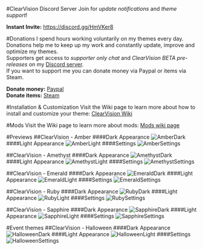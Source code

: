 #ClearVision Discord Server
Join for *update notifications* and *theme support*!

**Instant Invite:** https://discord.gg/HmVKer8

#Donations
I spend hours working voluntarily on my themes every day.  
Donations help me to keep up my work and constantly update, improve and optimize my themes.  
Supporters get access to *supporter only chat* and *ClearVision BETA pre-releases* on my [Discord server](https://discord.gg/HmVKer8).  
If you want to support me you can donate money via Paypal or items via Steam.

**Donate money:** [Paypal](https://www.paypal.me/zerthox)  
**Donate items:** [Steam](https://steamcommunity.com/tradeoffer/new/?partner=128392116&token=v9WYPla-)

#Installation & Customization
Visit the Wiki page to learn more about how to install and customize your theme: [ClearVision Wiki](https://github.com/Zerthox/ClearVision/wiki)

#Mods
Visit the Wiki page to learn more about mods: [Mods wiki page](https://github.com/Zerthox/ClearVision/wiki/Mods)

#Previews
##ClearVision - Amber
####Dark Appearance
![AmberDark](https://cdn.rawgit.com/Zerthox/ClearVision/master/screenshots/amber_dark.png)
####Light Appearance
![AmberLight](https://cdn.rawgit.com/Zerthox/ClearVision/master/screenshots/amber_light.png)
####Settings
![AmberSettings](https://cdn.rawgit.com/Zerthox/ClearVision/master/screenshots/amber_settings.png)

##ClearVision - Amethyst
####Dark Appearance
![AmethystDark](https://cdn.rawgit.com/Zerthox/ClearVision/master/screenshots/amethyst_dark.png)
####Light Appearance
![AmethystLight](https://cdn.rawgit.com/Zerthox/ClearVision/master/screenshots/amethyst_light.png)
####Settings
![AmethystSettings](https://cdn.rawgit.com/Zerthox/ClearVision/master/screenshots/amethyst_settings.png)

##ClearVision - Emerald
####Dark Appearance
![EmeraldDark](https://cdn.rawgit.com/Zerthox/ClearVision/master/screenshots/emerald_dark.png)
####Light Appearance
![EmeraldLight](https://cdn.rawgit.com/Zerthox/ClearVision/master/screenshots/emerald_light.png)
####Settings
![EmeraldSettings](https://cdn.rawgit.com/Zerthox/ClearVision/master/screenshots/emerald_settings.png)

##ClearVision - Ruby
####Dark Appearance
![RubyDark](https://cdn.rawgit.com/Zerthox/ClearVision/master/screenshots/ruby_dark.png)
####Light Appearance
![RubyLight](https://cdn.rawgit.com/Zerthox/ClearVision/master/screenshots/ruby_light.png)
####Settings
![RubySettings](https://cdn.rawgit.com/Zerthox/ClearVision/master/screenshots/ruby_settings.png)

##ClearVision - Sapphire
####Dark Appearance
![SapphireDark](https://cdn.rawgit.com/Zerthox/ClearVision/master/screenshots/sapphire_dark.png)
####Light Appearance
![SapphireLight](https://cdn.rawgit.com/Zerthox/ClearVision/master/screenshots/sapphire_light.png)
####Settings
![SapphireSettings](https://cdn.rawgit.com/Zerthox/ClearVision/master/screenshots/sapphire_settings.png)

#Event themes
##ClearVision - Halloween
####Dark Appearance
![HalloweenDark](https://cdn.rawgit.com/Zerthox/ClearVision/master/screenshots/halloween_dark.png)
####Light Appearance
![HalloweenLight](https://cdn.rawgit.com/Zerthox/ClearVision/master/screenshots/halloween_light.png)
####Settings
![HalloweenSettings](https://cdn.rawgit.com/Zerthox/ClearVision/master/screenshots/halloween_settings.png)
